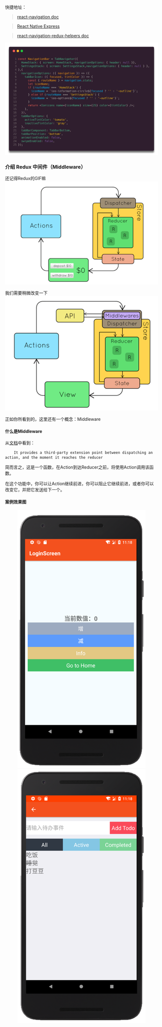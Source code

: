 快捷地址：

> [react-navigation doc][react-navigation]

> [React Native Express ][React-Native-Express]

> [react-navigation-redux-helpers doc][react-navigation-redux-helpers]

<img src="./assets/tab-navigator.png"/>

### 介绍 Redux 中间件（Middleware）
还记得Redux的GIF嘛
<img src="./assets/redux.gif" width="550px"/>

我们需要稍微改变一下
<img src="./assets/change-redux.gif" width="550px"/>

正如你所看到的，这里还有一个概念：Middleware
#### 什么是Middleware
从[文档][Middleware]中看到：

```
    It provides a third-party extension point between dispatching an action, and the moment it reaches the reducer
```

简而言之，这是一个函数，在Action到达Reducer之前，将使用Action调用该函数。

在这个功能中，你可以让Action继续前进，你可以阻止它继续前进，或者你可以改变它，并把它发送给下一个。

#### 案例效果图
<figure class="half">
    <img src="./assets/home.png" width="450px"/>
    <img src="./assets/todo.png" width="450px"/>
</figure>

[Middleware]: http://redux.js.org/docs/advanced/Middleware.html
[react-navigation]: https://reactnavigation.org/docs/getting-started.html
[React-Native-Express]: http://www.reactnativeexpress.com/
[react-navigation-redux-helpers]:https://github.com/react-navigation/react-navigation-redux-helpers


